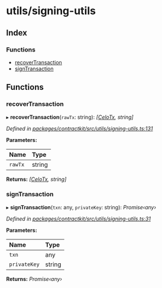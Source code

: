 # utils/signing-utils

## Index

### Functions

* [recoverTransaction](_utils_signing_utils_.md#recovertransaction)
* [signTransaction](_utils_signing_utils_.md#signtransaction)

## Functions

### recoverTransaction

▸ **recoverTransaction**\(`rawTx`: string\): _\[_[_CeloTx_](../interfaces/_utils_tx_signing_.celotx.md)_, string\]_

_Defined in_ [_packages/contractkit/src/utils/signing-utils.ts:131_](https://github.com/celo-org/celo-monorepo/blob/master/packages/contractkit/src/utils/signing-utils.ts#L131)

**Parameters:**

| Name | Type |
| :--- | :--- |
| `rawTx` | string |

**Returns:** _\[_[_CeloTx_](../interfaces/_utils_tx_signing_.celotx.md)_, string\]_

### signTransaction

▸ **signTransaction**\(`txn`: any, `privateKey`: string\): _Promise‹any›_

_Defined in_ [_packages/contractkit/src/utils/signing-utils.ts:31_](https://github.com/celo-org/celo-monorepo/blob/master/packages/contractkit/src/utils/signing-utils.ts#L31)

**Parameters:**

| Name | Type |
| :--- | :--- |
| `txn` | any |
| `privateKey` | string |

**Returns:** _Promise‹any›_

